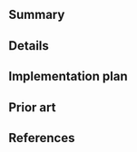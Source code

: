 <!--
  INSTRUCTIONS:

   - Fill up the sections below.

   - Only "Summary" is required, feel free to delete
     any sections you don't need. Sections here are just
     a suggestion.

   - Feel free to add more sections.

   - After submitting your RFC, ask for feedback from
     your colleagues.
-->

## Summary

<!--
  Write a paragraph describing the change you want to happen,
  and how this benefits us. Here's an example:

    Let's have a standard way of proposing things within MG.
    When someone has an idea for something that can be implemented
    team-wide or organization-wide, let's do so in an RFC Document.

    This will give everyone a voice on changes they want to see
    happen in MG, tech-related or otherwise. This will also give us
    a forum to discuss proposals from the entire organization in
   one place.
-->

## Details

<!-- Write more details here. -->

## Implementation plan

<!-- Write more details here. -->

## Prior art

<!--
  Link to articles or projects that implement something
  similar to your proposal.
-->

## References

<!--
  Write links here of related reading. Example:

    - [Wikipedia page on RFC's](https://en.wikipedia.org/wiki/RFC) _(en.wikipedia.org)_
    - [React RFC's repository](https://github.com/reactjs/rfcs) _(github.com)_
-->
